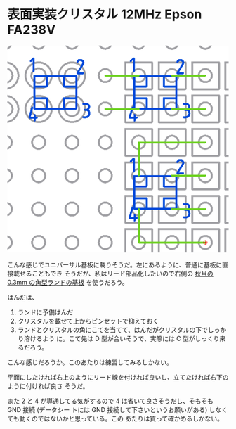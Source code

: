 # 表面実装クリスタル 12MHz Epson FA238V

![図面](./librecad/Epson_12MHz_Crystal_FAV238V.png)

こんな感じでユニバーサル基板に載りそうだ。左にあるように、普通に基板に直接載せることもでき
そうだが、私はリード部品化したいので右側の
[秋月の 0.3mm の角型ランドの基板](https://akizukidenshi.com/catalog/g/g109725/)
を使うだろう。

はんだは、

1. ランドに予備はんだ
1. クリスタルを載せて上からピンセットで抑えておく
1. ランドとクリスタルの角にこてを当てて、はんだがクリスタルの下でしっかり溶けるよう
   に。こて先は D 型が合いそうで、実際には C 型がしっくり来るだろう。

こんな感じだろうか。このあたりは練習してみるしかない。

平面にしたければ右上のようにリード線を付ければ良いし、立てたければ右下のように付ければ良さ
そうだ。

また 2 と 4 が導通してる気がするので 4 は省いて良さそうだし、そもそも GND 接続 (データシー
トには GND 接続して下さいというお願いがある) しなくても動くのではないかと思っている。この
あたりは買って確かめるしかない。
